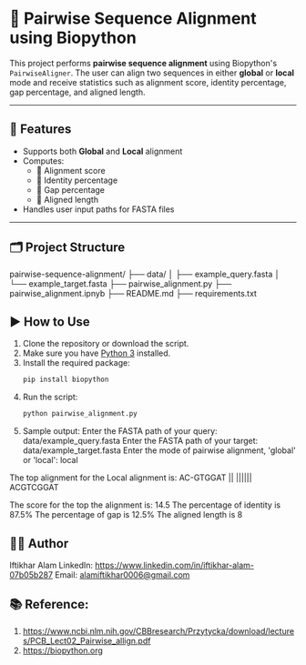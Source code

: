 # 🧬 Pairwise Sequence Alignment using Biopython

This project performs **pairwise sequence alignment** using Biopython's `PairwiseAligner`. The user can align two sequences in either **global** or **local** mode and receive statistics such as alignment score, identity percentage, gap percentage, and aligned length.

---

## 📌 Features

- Supports both **Global** and **Local** alignment
- Computes:
  - 🔹 Alignment score
  - 🔹 Identity percentage
  - 🔹 Gap percentage
  - 🔹 Aligned length
- Handles user input paths for FASTA files


---

## 🗂️ Project Structure
pairwise-sequence-alignment/
├── data/
│ ├── example_query.fasta
│ └── example_target.fasta
├── pairwise_alignment.py
├── pairwise_alignment.ipnyb
├── README.md
├── requirements.txt

## ▶️ How to Use

1. Clone the repository or download the script.
2. Make sure you have [Python 3](https://www.python.org/) installed.
3. Install the required package:
   ```bash
   pip install biopython
4. Run the script:
   ```bash
   python pairwise_alignment.py


5. Sample output: 
Enter the FASTA path of your query: data/example_query.fasta
Enter the FASTA path of your target: data/example_target.fasta
Enter the mode of pairwise alignment, 'global' or 'local': local

The top alignment for the Local alignment is:
AC-GTGGAT
|| ||||||
ACGTCGGAT

The score for the top the alignment is: 14.5
The percentage of identity is 87.5%
The percentage of gap is 12.5%
The aligned length is 8

## 👨‍💻 Author
Iftikhar Alam
LinkedIn: https://www.linkedin.com/in/iftikhar-alam-07b05b287
Email: alamiftikhar0006@gmail.com

## 📚 Reference:
1. https://www.ncbi.nlm.nih.gov/CBBresearch/Przytycka/download/lectures/PCB_Lect02_Pairwise_allign.pdf
2. https://biopython.org






